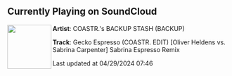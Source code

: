 ## Currently Playing on SoundCloud

[<img align="left" width="100" src="https://i1.sndcdn.com/artworks-O3NUm70BCYT8OypR-p9yswQ-t500x500.jpg">](https://soundcloud.com/coastrsbackupstashbackup/gecko-espresso-coastr-edit-oliver-heldens-vs-sabrina-carpenter?in=coastrmusic/sets/espresso-mashup)

**Artist**: COASTR.'s BACKUP STASH (BACKUP) 

**Track**: Gecko Espresso (COASTR. EDIT) [Oliver Heldens vs. Sabrina Carpenter] Sabrina Espresso Remix

Last updated at 04/29/2024 07:46

